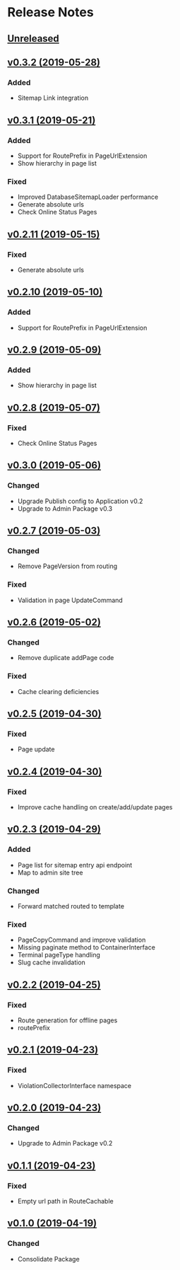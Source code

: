 # Release Notes

## [Unreleased](https://github.com/ixocreate/cms-package/compare/0.3.2...develop)

## [v0.3.2 (2019-05-28)](https://github.com/ixocreate/cms-package/compare/0.3.1...0.3.2)
### Added
- Sitemap Link integration

## [v0.3.1 (2019-05-21)](https://github.com/ixocreate/cms-package/compare/0.3.0...0.3.1)
### Added
- Support for RoutePrefix in PageUrlExtension
- Show hierarchy in page list
### Fixed
- Improved DatabaseSitemapLoader performance
- Generate absolute urls
- Check Online Status Pages

## [v0.2.11 (2019-05-15)](https://github.com/ixocreate/cms-package/compare/0.2.10...0.2.11)
### Fixed
- Generate absolute urls

## [v0.2.10 (2019-05-10)](https://github.com/ixocreate/cms-package/compare/0.2.9...0.2.10)
### Added
- Support for RoutePrefix in PageUrlExtension

## [v0.2.9 (2019-05-09)](https://github.com/ixocreate/cms-package/compare/0.2.8...0.2.9)
### Added
- Show hierarchy in page list

## [v0.2.8 (2019-05-07)](https://github.com/ixocreate/cms-package/compare/0.2.7...0.2.8)
### Fixed
- Check Online Status Pages

## [v0.3.0 (2019-05-06)](https://github.com/ixocreate/cms-package/compare/0.2.7...0.3.0)
### Changed
- Upgrade Publish config to Application v0.2
- Upgrade to Admin Package v0.3

## [v0.2.7 (2019-05-03)](https://github.com/ixocreate/cms-package/compare/0.2.6...0.2.7)
### Changed
- Remove PageVersion from routing
### Fixed
- Validation in page UpdateCommand

## [v0.2.6 (2019-05-02)](https://github.com/ixocreate/cms-package/compare/0.2.5...0.2.6)
### Changed
- Remove duplicate addPage code
### Fixed
- Cache clearing deficiencies

## [v0.2.5 (2019-04-30)](https://github.com/ixocreate/cms-package/compare/0.2.4...0.2.5)
### Fixed
- Page update

## [v0.2.4 (2019-04-30)](https://github.com/ixocreate/cms-package/compare/0.2.3...0.2.4)
### Fixed
- Improve cache handling on create/add/update pages

## [v0.2.3 (2019-04-29)](https://github.com/ixocreate/cms-package/compare/0.2.2...0.2.3)
### Added
- Page list for sitemap entry api endpoint
- Map to admin site tree
### Changed
- Forward matched routed to template
### Fixed
- PageCopyCommand and improve validation
- Missing paginate method to ContainerInterface
- Terminal pageType handling
- Slug cache invalidation

## [v0.2.2 (2019-04-25)](https://github.com/ixocreate/cms-package/compare/0.2.1...0.2.2)
### Fixed
- Route generation for offline pages
- routePrefix

## [v0.2.1 (2019-04-23)](https://github.com/ixocreate/cms-package/compare/0.2.0...0.2.1)
### Fixed
- ViolationCollectorInterface namespace

## [v0.2.0 (2019-04-23)](https://github.com/ixocreate/cms-package/compare/0.1.1...0.2.0)
### Changed
- Upgrade to Admin Package v0.2

## [v0.1.1 (2019-04-23)](https://github.com/ixocreate/cms-package/compare/0.1.0...0.1.1)
### Fixed
- Empty url path in RouteCachable

## [v0.1.0 (2019-04-19)](https://github.com/ixocreate/cms-package/compare/master...0.1.0)
### Changed
- Consolidate Package
